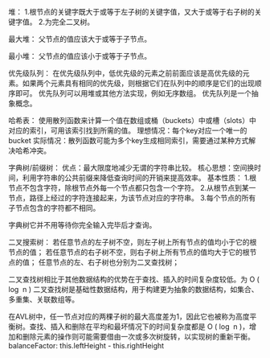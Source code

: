堆：
	1.根节点的关键字既大于或等于左子树的关键字值，又大于或等于右子树的关键字值。
	2.为完全二叉树。

最大堆：
	父节点的值应该大于或等于子节点。

最小堆：
	父节点的值应该小于或等于子节点。


优先级队列：
在优先级队列中，低优先级的元素之前前面应该是高优先级的元素。如果两个元素具有相同的优先级，则根据它们在队列中的顺序是它们的出现顺序即可。
优先队列可以用堆或其他方法实现，例如无序数组。
优先队列是一个抽象概念。


哈希表：
使用散列函数来计算一个值在数组或桶（buckets）中或槽（slots）中对应的索引，可用该索引找到所需的值。
理想情况：每个key对应一个唯一的bucket
实际情况：散列函数可能为多个key生成相同索引，需要通过某种方式解决哈希冲突。


字典树/前缀树：
优点：最大限度地减少无谓的字符串比较。
核心思想：空间换时间，利用字符串的公共前缀来降低查询时间的开销来提高效率。
基本性质：
	1.根节点不包含字符，除根节点外每一个节点都只包含一个字符。
	2.从根节点到某一节点，路径上经过的字符连接起来，为该节点对应的字符串。
	3.每个节点的所有子节点包含的字符都不相同。

字典树它并不用等待你完全输入完毕后才查询。

二叉搜索树：
    若任意节点的左子树不空，则左子树上所有节点的值均小于它的根节点的值；
    若任意节点的右子树不空，则右子树上所有节点的值均大于它的根节点的值；
    任意节点的左、右子树也分别为二叉查找树；

二叉查找树相比于其他数据结构的优势在于查找、插入的时间复杂度较低。为 O ( log ⁡ n ) 
二叉查找树是基础性数据结构，用于构建更为抽象的数据结构，如集合、多重集、关联数组等。 

在AVL树中，任一节点对应的两棵子树的最大高度差为1，因此它也被称为高度平衡树。查找、插入和删除在平均和最坏情况下的时间复杂度都是 O ( log ⁡ n )，增加和删除元素的操作则可能需要借由一次或多次树旋转，以实现树的重新平衡。
balanceFactor: this.leftHeight - this.rightHeight